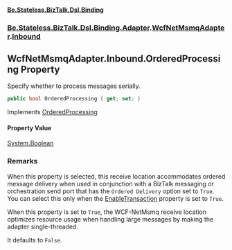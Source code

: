 #### [Be.Stateless.BizTalk.Dsl.Binding](README.md 'README')
### [Be.Stateless.BizTalk.Dsl.Binding.Adapter](Be.Stateless.BizTalk.Dsl.Binding.Adapter.md 'Be.Stateless.BizTalk.Dsl.Binding.Adapter').[WcfNetMsmqAdapter](WcfNetMsmqAdapter.md 'Be.Stateless.BizTalk.Dsl.Binding.Adapter.WcfNetMsmqAdapter').[Inbound](WcfNetMsmqAdapter.Inbound.md 'Be.Stateless.BizTalk.Dsl.Binding.Adapter.WcfNetMsmqAdapter.Inbound')

## WcfNetMsmqAdapter.Inbound.OrderedProcessing Property

Specify whether to process messages serially.

```csharp
public bool OrderedProcessing { get; set; }
```

Implements [OrderedProcessing](https://docs.microsoft.com/en-us/dotnet/api/Microsoft.BizTalk.Adapter.Wcf.Config.IAdapterConfigOrdering.OrderedProcessing 'Microsoft.BizTalk.Adapter.Wcf.Config.IAdapterConfigOrdering.OrderedProcessing')

#### Property Value
[System.Boolean](https://docs.microsoft.com/en-us/dotnet/api/System.Boolean 'System.Boolean')

### Remarks

When this property is selected, this receive location accommodates ordered message delivery when used in
conjunction with a BizTalk messaging or orchestration send port that has the `Ordered Delivery` option set to
`True`. You can select this only when the [EnableTransaction](WcfNetMsmqAdapter_TConfig_.EnableTransaction.md 'Be.Stateless.BizTalk.Dsl.Binding.Adapter.WcfNetMsmqAdapter<TConfig>.EnableTransaction') property
is set to `True`.

When this property is set to `True`, the WCF-NetMsmq receive location optimizes resource usage when handling
large messages by making the adapter single-threaded.

It defaults to `False`.